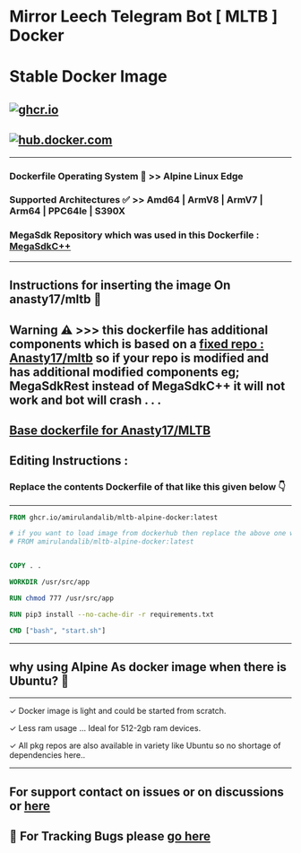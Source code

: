 # Mirror Leech Telegram Bot [ MLTB ] Docker

# Stable Docker Image 

## [![ghcr.io](https://github.com/amirulandalib/mltb-alpine-docker/actions/workflows/github-container-deploy.yml/badge.svg)](https://github.com/amirulandalib/mltb-alpine-docker/actions/workflows/github-container-deploy.yml)
## [![hub.docker.com](https://github.com/AmirulAndalib/MLTB-ALPINE-DOCKER/actions/workflows/dockerhub-push.yml/badge.svg)](https://github.com/AmirulAndalib/MLTB-ALPINE-DOCKER/actions/workflows/dockerhub-push.yml)

---
### Dockerfile Operating System 💽 >> Alpine Linux Edge 

### Supported Architectures ✅  >> Amd64 | ArmV8 | ArmV7 | Arm64 |  PPC64le | S390X

### MegaSdk Repository which was used in this Dockerfile : [MegaSdkC++](https://github.com/meganz/sdk)
---

## Instructions for inserting the image On anasty17/mltb 🧰

## Warning ⚠️ >>> this dockerfile has additional components which is based on a [fixed repo : Anasty17/mltb](https://github.com/anasty17/mirror-leech-telegram-bot) so if your repo is modified and has additional modified components eg; MegaSdkRest instead of MegaSdkC++ it will not work and bot will crash . . .

## [Base dockerfile for Anasty17/MLTB](https://github.com/anasty17/mirror-leech-telegram-bot/blob/master/Dockerfile)

## Editing Instructions :

### Replace the contents Dockerfile of that like this given below 👇

---
```dockerfile
FROM ghcr.io/amirulandalib/mltb-alpine-docker:latest

# if you want to load image from dockerhub then replace the above one with this one 👇
# FROM amirulandalib/mltb-alpine-docker:latest


COPY . .

WORKDIR /usr/src/app

RUN chmod 777 /usr/src/app

RUN pip3 install --no-cache-dir -r requirements.txt

CMD ["bash", "start.sh"]
```
---



## why using Alpine As docker image when there is Ubuntu? 🤔
 
---

 ✓ Docker image is light and could be started from scratch.

 ✓ Less ram usage ... Ideal for 512-2gb ram devices.

 ✓ All pkg repos are also available in variety like Ubuntu so no shortage of dependencies here..

---


## For support contact on issues or on discussions or [here](https://t.me/kangershub)

## 🐛 For Tracking Bugs please [go here](https://github.com/AmirulAndalib/MLTB-ALPINE-DOCKER/issues/7)
